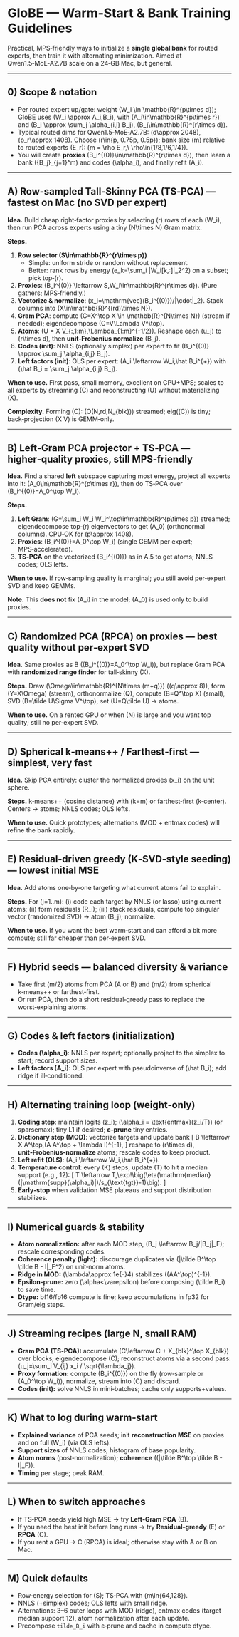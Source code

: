 # GloBE — Warm‑Start & Bank Training Guidelines

Practical, MPS‑friendly ways to initialize a **single global bank** for routed experts, then train it with alternating minimization. Aimed at Qwen1.5‑MoE‑A2.7B scale on a 24‑GB Mac, but general.

---

## 0) Scope & notation
- Per routed expert up/gate: weight \(W_i \in \mathbb{R}^{p\times d}\); GloBE uses \(W_i \approx A_i\,B_i\), with \(A_i\in\mathbb{R}^{p\times r}\) and \(B_i \approx \sum_j \alpha_{i,j} B_j\), \(B_j\in\mathbb{R}^{r\times d}\).
- Typical routed dims for Qwen1.5‑MoE‑A2.7B: \(d\approx 2048\), \(p_r\approx 1408\). Choose \(r\in\{p, 0.75p, 0.5p\}\); bank size \(m\) relative to routed experts \(E_r\): \(m = \rho E_r,\ \rho\in\{1/8,1/6,1/4\}\).
- You will create **proxies** \(B_i^{(0)}\in\mathbb{R}^{r\times d}\), then learn a bank \(\{B_j\}_{j=1}^m\) and codes \(\alpha_i\), and finally refit \(A_i\).

---

## A) Row‑sampled Tall‑Skinny PCA (TS‑PCA) — **fastest on Mac (no SVD per expert)**
**Idea.** Build cheap right‑factor proxies by selecting \(r\) rows of each \(W_i\), then run PCA across experts using a tiny \(N\times N\) Gram matrix.

**Steps.**
1. **Row selector \(S\in\mathbb{R}^{r\times p}\)**
   - Simple: uniform stride or random without replacement.
   - Better: rank rows by energy \(e_k=\sum_i \|W_i[k,:]\|_2^2\) on a subset; pick top‑\(r\).
2. **Proxies**: \(B_i^{(0)} \leftarrow S\,W_i\in\mathbb{R}^{r\times d}\). (Pure gathers; MPS‑friendly.)
3. **Vectorize & normalize**: \(x_i=\mathrm{vec}(B_i^{(0)})/\|\cdot\|_2\). Stack columns into \(X\in\mathbb{R}^{(rd)\times N}\).
4. **Gram PCA**: compute \(C=X^\top X \in \mathbb{R}^{N\times N}\) (stream if needed); eigendecompose \(C=V\Lambda V^\top\).
5. **Atoms**: \(U = X V_{:,1:m}\,\Lambda_{1:m}^{-1/2}\). Reshape each \(u_j\) to \(r\times d\), then **unit‑Frobenius normalize** \(B_j\).
6. **Codes (init)**: NNLS (optionally simplex) per expert to fit \(B_i^{(0)} \approx \sum_j \alpha_{i,j} B_j\).
7. **Left factors (init)**: OLS per expert: \(A_i \leftarrow W_i\,\hat B_i^{+}\) with \(\hat B_i = \sum_j \alpha_{i,j} B_j\).

**When to use.** First pass, small memory, excellent on CPU+MPS; scales to all experts by streaming \(C\) and reconstructing \(U\) without materializing \(X\).

**Complexity.** Forming \(C\): \(O(N\,rd\,N_{blk})\) streamed; eig(\(C\)) is tiny; back‑projection \(X V\) is GEMM‑only.

---

## B) Left‑Gram PCA projector + TS‑PCA — **higher‑quality proxies, still MPS‑friendly**
**Idea.** Find a shared **left** subspace capturing most energy, project all experts into it: \(A_0\in\mathbb{R}^{p\times r}\), then do TS‑PCA over \(B_i^{(0)}=A_0^\top W_i\).

**Steps.**
1. **Left Gram**: \(G=\sum_i W_i W_i^\top\in\mathbb{R}^{p\times p}\) streamed; eigendecompose top‑\(r\) eigenvectors to get \(A_0\) (orthonormal columns). CPU‑OK for \(p\approx 1408\).
2. **Proxies**: \(B_i^{(0)}=A_0^\top W_i\) (single GEMM per expert; MPS‑accelerated).
3. **TS‑PCA** on the vectorized \(B_i^{(0)}\) as in A.5 to get atoms; NNLS codes; OLS lefts.

**When to use.** If row‑sampling quality is marginal; you still avoid per‑expert SVD and keep GEMMs.

**Note.** This **does not** fix \(A_i\) in the model; \(A_0\) is used only to build proxies.

---

## C) Randomized PCA (RPCA) on proxies — **best quality without per‑expert SVD**
**Idea.** Same proxies as B (\(B_i^{(0)}=A_0^\top W_i\)), but replace Gram PCA with **randomized range finder** for tall‑skinny \(X\).

**Steps.** Draw \(\Omega\in\mathbb{R}^{N\times (m+q)}\) (\(q\approx 8\)), form \(Y=X\Omega\) (stream), orthonormalize \(Q\), compute \(B=Q^\top X\) (small), SVD \(B=\tilde U\Sigma V^\top\), set \(U=Q\tilde U\) → atoms.

**When to use.** On a rented GPU or when \(N\) is large and you want top quality; still no per‑expert SVD.

---

## D) Spherical k‑means++ / Farthest‑first — **simplest, very fast**
**Idea.** Skip PCA entirely: cluster the normalized proxies \(x_i\) on the unit sphere.

**Steps.** k‑means++ (cosine distance) with \(k=m\) or farthest‑first (k‑center). Centers → atoms; NNLS codes; OLS lefts.

**When to use.** Quick prototypes; alternations (MOD + entmax codes) will refine the bank rapidly.

---

## E) Residual‑driven greedy (K‑SVD‑style seeding) — **lowest initial MSE**
**Idea.** Add atoms one‑by‑one targeting what current atoms fail to explain.

**Steps.** For \(j=1..m\): (i) code each target by NNLS (or lasso) using current atoms; (ii) form residuals \(R_i\); (iii) stack residuals, compute top singular vector (randomized SVD) → atom \(B_j\); normalize.

**When to use.** If you want the best warm‑start and can afford a bit more compute; still far cheaper than per‑expert SVD.

---

## F) Hybrid seeds — **balanced diversity & variance**
- Take first \(m/2\) atoms from PCA (A or B) and \(m/2\) from spherical k‑means++ or farthest‑first.
- Or run PCA, then do a short residual‑greedy pass to replace the worst‑explaining atoms.

---

## G) Codes & left factors (initialization)
- **Codes \(\alpha_i\)**: NNLS per expert; optionally project to the simplex to start; record support sizes.
- **Left factors \(A_i\)**: OLS per expert with pseudoinverse of \(\hat B_i\); add ridge if ill‑conditioned.

---

## H) Alternating training loop (weight‑only)
1. **Coding step**: maintain logits \(z_i\); \(\alpha_i = \text{entmax}(z_i/T)\) (or sparsemax); tiny L1 if desired; **ε‑prune** tiny entries.
2. **Dictionary step (MOD)**: vectorize targets and update bank
   \[ B \leftarrow X A^\top\,(A A^\top + \lambda I)^{-1}, \]
   reshape to \(r\times d\), **unit‑Frobenius‑normalize** atoms; rescale codes to keep product.
3. **Left refit (OLS)**: \(A_i \leftarrow W_i\,\hat B_i^{+}\).
4. **Temperature control**: every \(K\) steps, update \(T\) to hit a median support (e.g., 12):
   \[ T \leftarrow T\,\exp\!\big(\eta(\mathrm{median}(|\mathrm{supp}(\alpha_i)|)/s_{\text{tgt}}-1)\big). \]
5. **Early‑stop** when validation MSE plateaus and support distribution stabilizes.

---

## I) Numerical guards & stability
- **Atom normalization:** after each MOD step, \(B_j \leftarrow B_j/\|B_j\|_F\); rescale corresponding codes.
- **Coherence penalty (light):** discourage duplicates via \(\|\tilde B^\top \tilde B - I\|_F^2\) on unit‑norm atoms.
- **Ridge in MOD:** \(\lambda\approx 1e{-}4\) stabilizes \((AA^\top)^{-1}\).
- **Epsilon‑prune:** zero \(\alpha<\varepsilon\) before composing \(\tilde B_i\) to save time.
- **Dtype:** bf16/fp16 compute is fine; keep accumulations in fp32 for Gram/eig steps.

---

## J) Streaming recipes (large N, small RAM)
- **Gram PCA (TS‑PCA):** accumulate \(C\leftarrow C + X_{blk}^\top X_{blk}\) over blocks; eigendecompose \(C\); reconstruct atoms via a second pass: \(u_j=\sum_i V_{ij} x_i / \sqrt{\lambda_j}\).
- **Proxy formation:** compute \(B_i^{(0)}\) on the fly (row‑sample or \(A_0^\top W_i\)), normalize, stream into \(C\) and discard.
- **Codes (init):** solve NNLS in mini‑batches; cache only supports+values.

---

## K) What to log during warm‑start
- **Explained variance** of PCA seeds; init **reconstruction MSE** on proxies and on full \(W_i\) (via OLS lefts).
- **Support sizes** of NNLS codes; histogram of base popularity.
- **Atom norms** (post‑normalization); **coherence** (\(\|\tilde B^\top \tilde B - I\|_F\)).
- **Timing** per stage; peak RAM.

---

## L) When to switch approaches
- If TS‑PCA seeds yield high MSE → try **Left‑Gram PCA** (B).
- If you need the best init before long runs → try **Residual‑greedy** (E) or **RPCA** (C).
- If you rent a GPU → C (RPCA) is ideal; otherwise stay with A or B on Mac.

---

## M) Quick defaults
- Row‑energy selection for \(S\); TS‑PCA with \(m\in\{64,128\}\).
- NNLS (+simplex) codes; OLS lefts with small ridge.
- Alternations: 3–6 outer loops with MOD (ridge), entmax codes (target median support 12), atom normalization after each update.
- Precompose `tilde_B_i` with ε‑prune and cache in compute dtype.

